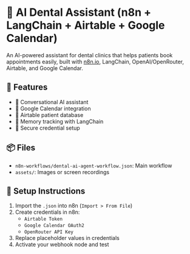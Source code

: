 # 🦷 AI Dental Assistant (n8n + LangChain + Airtable + Google Calendar)

An AI-powered assistant for dental clinics that helps patients book appointments easily, built with [n8n.io](https://n8n.io), LangChain, OpenAI/OpenRouter, Airtable, and Google Calendar.

## 🚀 Features

- 🤖 Conversational AI assistant
- 📅 Google Calendar integration
- 📄 Airtable patient database
- 🧠 Memory tracking with LangChain
- 🔐 Secure credential setup

## 📦 Files

- `n8n-workflows/dental-ai-agent-workflow.json`: Main workflow
- `assets/`: Images or screen recordings

## 🔧 Setup Instructions

1. Import the `.json` into n8n (`Import > From File`)
2. Create credentials in n8n:
   - `Airtable Token`
   - `Google Calendar OAuth2`
   - `OpenRouter API Key`
3. Replace placeholder values in credentials
4. Activate your webhook node and test

